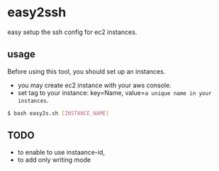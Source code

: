 # easy2ssh
easy setup the ssh config for ec2 instances.

## usage
Before using this tool, you should set up an instances.

* you may create ec2 instance with your aws console.
* set tag to your instance: key=Name, value=`a unique name in your instances`.

```bash
$ bash easy2s.sh [INSTANCE_NAME]
```

## TODO
* to enable to use instaance-id,
* to add only writing mode 

